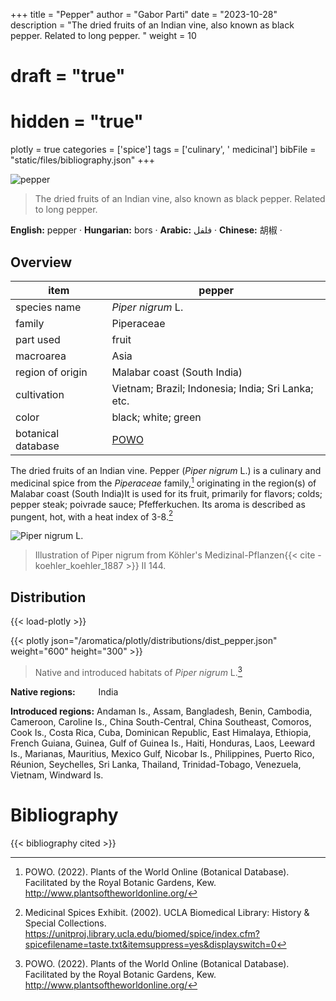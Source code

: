 +++
title = "Pepper"
author = "Gabor Parti"
date = "2023-10-28"
description = "The dried fruits of an Indian vine, also known as black pepper. Related to long pepper. "
weight = 10
# draft = "true"
# hidden = "true"
plotly = true
categories = ['spice']
tags = ['culinary', ' medicinal']
bibFile = "static/files/bibliography.json"
+++

![pepper](/images/photos/pepper-1-Unsplash.jpg?width=14rem&classes=shadow "Photo: Unsplash")

>The dried fruits of an Indian vine, also known as black pepper. Related to long pepper. 

<p style="text-align:center;">

**English:** pepper · **Hungarian:** bors · **Arabic:** <span class="arabic-text" dir="rtl">فلفل</span> · **Chinese:** <span class="chinese-text">胡椒</span> · 

</p>

## Overview

|       item       |                       pepper                      |
|------------------|---------------------------------------------------|
|   species name   |                 *Piper nigrum* L.                 |
|      family      |                     Piperaceae                    |
|     part used    |                       fruit                       |
|     macroarea    |                        Asia                       |
| region of origin |            Malabar coast (South India)            |
|    cultivation   | Vietnam; Brazil; Indonesia; India; Sri Lanka; etc.|
|       color      |                black; white; green                |
|botanical database|[POWO](https://powo.science.kew.org/taxon/682369-1)|

The dried fruits of an Indian vine. Pepper (*Piper nigrum* L.) is a culinary and medicinal spice from the *Piperaceae* family,[^powo] originating in the region(s) of Malabar coast (South India)It is used for its fruit, primarily for flavors; colds; pepper steak; poivrade sauce; Pfefferkuchen. Its aroma is described as pungent, hot, with a heat index of 3-8.[^ucla_medicinal_2002]

![*Piper nigrum* L.](/images/illustrations/pepper.png?width=40rem "Illustration of Piper nigrum from Köhler's Medizinal-Pflanzen")

>Illustration of Piper nigrum from Köhler's Medizinal-Pflanzen{{< cite -koehler_koehler_1887 >}} II 144.

## Distribution

{{< load-plotly >}}

{{< plotly json="/aromatica/plotly/distributions/dist_pepper.json" weight="600" height="300" >}}

>Native and introduced habitats of *Piper nigrum* L.[^powo]

<p style="text-align:left;">

**Native regions:** &ensp; &ensp; &ensp; India

**Introduced regions:** Andaman Is., Assam, Bangladesh, Benin, Cambodia, Cameroon, Caroline Is., China South-Central, China Southeast, Comoros, Cook Is., Costa Rica, Cuba, Dominican Republic, East Himalaya, Ethiopia, French Guiana, Guinea, Gulf of Guinea Is., Haiti, Honduras, Laos, Leeward Is., Marianas, Mauritius, Mexico Gulf, Nicobar Is., Philippines, Puerto Rico, Réunion, Seychelles, Sri Lanka, Thailand, Trinidad-Tobago, Venezuela, Vietnam, Windward Is.

</p>

[^powo]: POWO. (2022). Plants of the World Online (Botanical Database). Facilitated by the Royal Botanic Gardens, Kew. http://www.plantsoftheworldonline.org/
[^ucla_medicinal_2002]: Medicinal Spices Exhibit. (2002). UCLA Biomedical Library: History & Special Collections. https://unitproj.library.ucla.edu/biomed/spice/index.cfm?spicefilename=taste.txt&itemsuppress=yes&displayswitch=0



# Bibliography

{{< bibliography cited >}}

